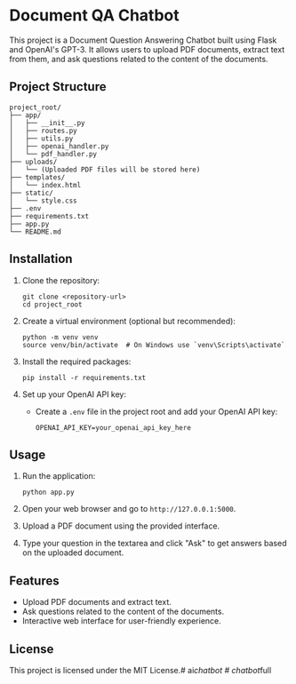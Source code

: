 # Document QA Chatbot

This project is a Document Question Answering Chatbot built using Flask and OpenAI's GPT-3. It allows users to upload PDF documents, extract text from them, and ask questions related to the content of the documents.

## Project Structure

```
project_root/
├── app/
│   ├── __init__.py
│   ├── routes.py
│   ├── utils.py
│   ├── openai_handler.py
│   └── pdf_handler.py
├── uploads/
│   └── (Uploaded PDF files will be stored here)
├── templates/
│   └── index.html
├── static/
│   └── style.css
├── .env
├── requirements.txt
├── app.py
└── README.md
```

## Installation

1. Clone the repository:
   ```
   git clone <repository-url>
   cd project_root
   ```

2. Create a virtual environment (optional but recommended):
   ```
   python -m venv venv
   source venv/bin/activate  # On Windows use `venv\Scripts\activate`
   ```

3. Install the required packages:
   ```
   pip install -r requirements.txt
   ```

4. Set up your OpenAI API key:
   - Create a `.env` file in the project root and add your OpenAI API key:
     ```
     OPENAI_API_KEY=your_openai_api_key_here
     ```

## Usage

1. Run the application:
   ```
   python app.py
   ```

2. Open your web browser and go to `http://127.0.0.1:5000`.

3. Upload a PDF document using the provided interface.

4. Type your question in the textarea and click "Ask" to get answers based on the uploaded document.

## Features

- Upload PDF documents and extract text.
- Ask questions related to the content of the documents.
- Interactive web interface for user-friendly experience.

## License

This project is licensed under the MIT License.#   a i _ c h a t b o t  
 #   c h a t b o t _ f u l l  
 